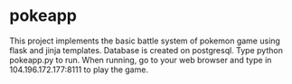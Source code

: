 # pokeapp

This project implements the basic battle system of pokemon game using flask and jinja templates. Database is created on postgresql. Type python pokeapp.py to run. When running, go to your web browser and type in 104.196.172.177:8111 to play the game.
